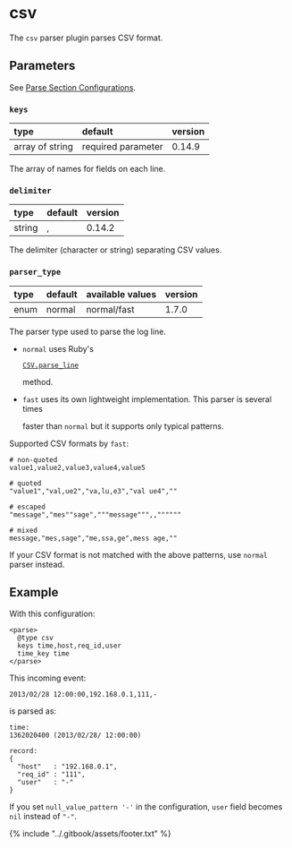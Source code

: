 # csv

The `csv` parser plugin parses CSV format.

## Parameters

See [Parse Section Configurations](../configuration/parse-section.md).

### `keys`

| type | default | version |
| :--- | :--- | :--- |
| array of string | required parameter | 0.14.9 |

The array of names for fields on each line.

### `delimiter`

| type | default | version |
| :--- | :--- | :--- |
| string | , | 0.14.2 |

The delimiter \(character or string\) separating CSV values.

### `parser_type`

| type | default | available values | version |
| :--- | :--- | :--- | :--- |
| enum | normal | normal/fast | 1.7.0 |

The parser type used to parse the log line.

* `normal` uses Ruby's

  [`CSV.parse_line`](http://ruby-doc.org/stdlib-2.4.1/libdoc/csv/rdoc/CSV.html#method-c-parse_line)

  method.

* `fast` uses its own lightweight implementation. This parser is several times

  faster than `normal` but it supports only typical patterns.

Supported CSV formats by `fast`:

```text
# non-quoted
value1,value2,value3,value4,value5

# quoted
"value1","val,ue2","va,lu,e3","val ue4",""

# escaped
"message","mes""sage","""message""",,""""""

# mixed
message,"mes,sage","me,ssa,ge",mess age,""
```

If your CSV format is not matched with the above patterns, use `normal` parser instead.

## Example

With this configuration:

```text
<parse>
  @type csv
  keys time,host,req_id,user
  time_key time
</parse>
```

This incoming event:

```text
2013/02/28 12:00:00,192.168.0.1,111,-
```

is parsed as:

```text
time:
1362020400 (2013/02/28/ 12:00:00)

record:
{
  "host"   : "192.168.0.1",
  "req_id" : "111",
  "user"   : "-"
}
```

If you set `null_value_pattern '-'` in the configuration, `user` field becomes `nil` instead of `"-"`.

{% include "../.gitbook/assets/footer.txt" %}
